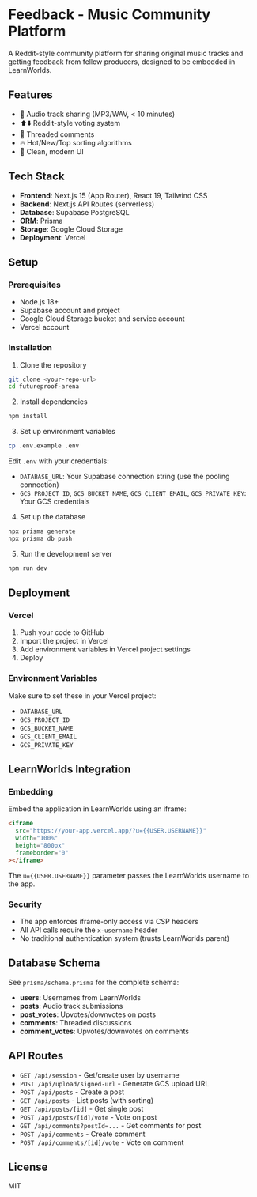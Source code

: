 # Feedback - Music Community Platform

A Reddit-style community platform for sharing original music tracks and getting feedback from fellow producers, designed to be embedded in LearnWorlds.

## Features

- 🎵 Audio track sharing (MP3/WAV, < 10 minutes)
- ⬆️⬇️ Reddit-style voting system
- 💬 Threaded comments
- 🔥 Hot/New/Top sorting algorithms
- 🎨 Clean, modern UI

## Tech Stack

- **Frontend**: Next.js 15 (App Router), React 19, Tailwind CSS
- **Backend**: Next.js API Routes (serverless)
- **Database**: Supabase PostgreSQL
- **ORM**: Prisma
- **Storage**: Google Cloud Storage
- **Deployment**: Vercel

## Setup

### Prerequisites

- Node.js 18+
- Supabase account and project
- Google Cloud Storage bucket and service account
- Vercel account

### Installation

1. Clone the repository
```bash
git clone <your-repo-url>
cd futureproof-arena
```

2. Install dependencies
```bash
npm install
```

3. Set up environment variables
```bash
cp .env.example .env
```

Edit `.env` with your credentials:
- `DATABASE_URL`: Your Supabase connection string (use the pooling connection)
- `GCS_PROJECT_ID`, `GCS_BUCKET_NAME`, `GCS_CLIENT_EMAIL`, `GCS_PRIVATE_KEY`: Your GCS credentials

4. Set up the database
```bash
npx prisma generate
npx prisma db push
```

5. Run the development server
```bash
npm run dev
```

## Deployment

### Vercel

1. Push your code to GitHub
2. Import the project in Vercel
3. Add environment variables in Vercel project settings
4. Deploy

### Environment Variables

Make sure to set these in your Vercel project:

- `DATABASE_URL`
- `GCS_PROJECT_ID`
- `GCS_BUCKET_NAME`
- `GCS_CLIENT_EMAIL`
- `GCS_PRIVATE_KEY`

## LearnWorlds Integration

### Embedding

Embed the application in LearnWorlds using an iframe:

```html
<iframe 
  src="https://your-app.vercel.app/?u={{USER.USERNAME}}"
  width="100%"
  height="800px"
  frameborder="0"
></iframe>
```

The `u={{USER.USERNAME}}` parameter passes the LearnWorlds username to the app.

### Security

- The app enforces iframe-only access via CSP headers
- All API calls require the `x-username` header
- No traditional authentication system (trusts LearnWorlds parent)

## Database Schema

See `prisma/schema.prisma` for the complete schema:

- **users**: Usernames from LearnWorlds
- **posts**: Audio track submissions
- **post_votes**: Upvotes/downvotes on posts
- **comments**: Threaded discussions
- **comment_votes**: Upvotes/downvotes on comments

## API Routes

- `GET /api/session` - Get/create user by username
- `POST /api/upload/signed-url` - Generate GCS upload URL
- `POST /api/posts` - Create a post
- `GET /api/posts` - List posts (with sorting)
- `GET /api/posts/[id]` - Get single post
- `POST /api/posts/[id]/vote` - Vote on post
- `GET /api/comments?postId=...` - Get comments for post
- `POST /api/comments` - Create comment
- `POST /api/comments/[id]/vote` - Vote on comment

## License

MIT

